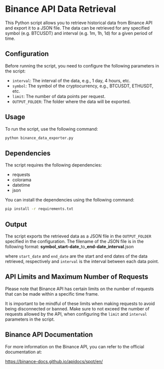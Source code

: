 # Binance API Data Retrieval

This Python script allows you to retrieve historical data from Binance API and export it to a JSON file. The data can be retrieved for any specified symbol (e.g. BTCUSDT) and interval (e.g. 1m, 1h, 1d) for a given period of time.

## Configuration

Before running the script, you need to configure the following parameters in the script:

- `interval`: The interval of the data, e.g., 1 day, 4 hours, etc.
- `symbol`: The symbol of the cryptocurrency, e.g., BTCUSDT, ETHUSDT, etc.
- `limit`: The number of data points per request.
- `OUTPUT_FOLDER`: The folder where the data will be exported.

## Usage

To run the script, use the following command:

````bash
python binance_data_exporter.py
````

## Dependencies

The script requires the following dependencies:

- requests
- colorama
- datetime
- json

You can install the dependencies using the following command:

````bash
pip install -r requirements.txt
````	


## Output

The script exports the retrieved data as a JSON file in the `OUTPUT_FOLDER` specified in the configuration. The filename of the JSON file is in the following format: **symbol**\_**start-date**\_to\_**end-date**\_**interval**.json

where `start_date` and `end_date` are the start and end dates of the data retrieved, respectively and ``interval`` is the interval between each data point.

## API Limits and Maximum Number of Requests

Please note that Binance API has certain limits on the number of requests that can be made within a specific time frame. 

It is important to be mindful of these limits when making requests to avoid being disconnected or banned. Make sure to not exceed the number of requests allowed by the API, when configuring the `limit` and `interval` parameters in the script.

## Binance API Documentation
For more information on the Binance API, you can refer to the official documentation at:

https://binance-docs.github.io/apidocs/spot/en/